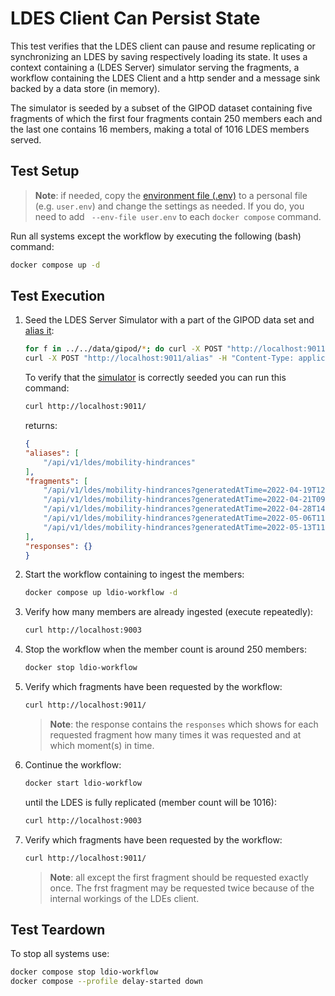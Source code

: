 # LDES Client Can Persist State
This test verifies that the LDES client can pause and resume replicating or synchronizing an LDES by saving respectively loading its state. It uses a context containing a (LDES Server) simulator serving the fragments, a workflow containing the LDES Client and a http sender and a message sink backed by a data store (in memory).

The simulator is seeded by a subset of the GIPOD dataset containing five fragments of which the first four fragments contain 250 members each and the last one contains 16 members, making a total of 1016 LDES members served. 

## Test Setup
> **Note**: if needed, copy the [environment file (.env)](./.env) to a personal file (e.g. `user.env`) and change the settings as needed. If you do, you need to add ` --env-file user.env` to each `docker compose` command.

Run all systems except the workflow by executing the following (bash) command:
```bash
docker compose up -d
```

## Test Execution
1. Seed the LDES Server Simulator with a part of the GIPOD data set and [alias it](./create-alias.json):
    ```bash
    for f in ../../data/gipod/*; do curl -X POST "http://localhost:9011/ldes" -H "Content-Type: application/ld+json" -d "@$f"; done
    curl -X POST "http://localhost:9011/alias" -H "Content-Type: application/json" -d '@data/create-alias.json'
    ```
    To verify that the [simulator](http://localhost:9011/) is correctly seeded you can run this command: 
    ```bash
    curl http://localhost:9011/
    ```
    returns:
    ```json
    {
    "aliases": [
        "/api/v1/ldes/mobility-hindrances"
    ],
    "fragments": [
        "/api/v1/ldes/mobility-hindrances?generatedAtTime=2022-04-19T12:12:49.47Z",
        "/api/v1/ldes/mobility-hindrances?generatedAtTime=2022-04-21T09:38:34.617Z",
        "/api/v1/ldes/mobility-hindrances?generatedAtTime=2022-04-28T14:50:23.317Z",
        "/api/v1/ldes/mobility-hindrances?generatedAtTime=2022-05-06T11:55:00.313Z",
        "/api/v1/ldes/mobility-hindrances?generatedAtTime=2022-05-13T11:36:49.04Z"
    ],
    "responses": {}
    }
    ```

2. Start the workflow containing to ingest the members:
   ```bash
   docker compose up ldio-workflow -d
   ```

3. Verify how many members are already ingested (execute repeatedly):
    ```bash
    curl http://localhost:9003
    ```

4. Stop the workflow when the member count is around 250 members:
   ```bash
   docker stop ldio-workflow
   ```

5. Verify which fragments have been requested by the workflow:
    ```bash
    curl http://localhost:9011/
    ```
    > **Note**: the response contains the `responses` which shows for each requested fragment how many times it was requested and at which moment(s) in time.

6. Continue the workflow:
   ```bash
   docker start ldio-workflow
   ```
   until the LDES is fully replicated (member count will be 1016):
    ```bash
    curl http://localhost:9003
    ```

7. Verify which fragments have been requested by the workflow:
    ```bash
    curl http://localhost:9011/
    ```
    > **Note**: all except the first fragment should be requested exactly once. The frst fragment may be requested twice because of the internal workings of the LDEs client.

## Test Teardown
To stop all systems use:
```bash
docker compose stop ldio-workflow
docker compose --profile delay-started down
```
